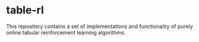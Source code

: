 # table-rl
This repository contains a set of implementations and functionality of purely online tabular reinforcement learning algorithms.
